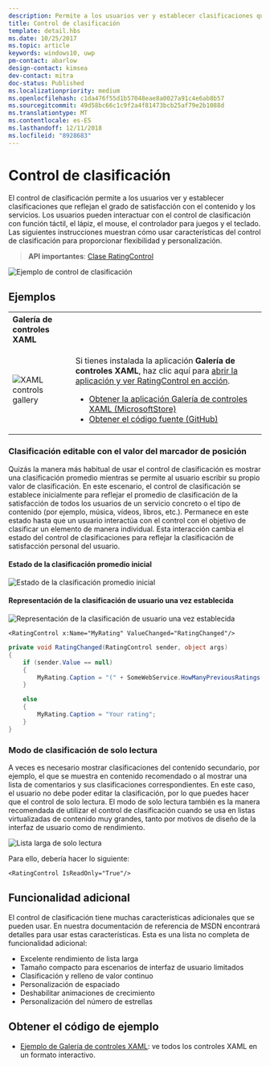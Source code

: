 ```yaml
---
description: Permite a los usuarios ver y establecer clasificaciones que reflejan el grado de satisfacción con el contenido y los servicios.
title: Control de clasificación
template: detail.hbs
ms.date: 10/25/2017
ms.topic: article
keywords: windows10, uwp
pm-contact: abarlow
design-contact: kimsea
dev-contact: mitra
doc-status: Published
ms.localizationpriority: medium
ms.openlocfilehash: c1da476f55d1b57048eae8a0027a91c4e6ab8b57
ms.sourcegitcommit: 49d58bc66c1c9f2a4f81473bcb25af79e2b1088d
ms.translationtype: MT
ms.contentlocale: es-ES
ms.lasthandoff: 12/11/2018
ms.locfileid: "8928683"
---
```

# <a name="rating-control"></a>Control de clasificación

El control de clasificación permite a los usuarios ver y establecer clasificaciones que reflejan el grado de satisfacción con el contenido y los servicios. Los usuarios pueden interactuar con el control de clasificación con función táctil, el lápiz, el mouse, el controlador para juegos y el teclado. Las siguientes instrucciones muestran cómo usar características del control de clasificación para proporcionar flexibilidad y personalización.

> **API importantes**: [Clase RatingControl](https://docs.microsoft.com/uwp/api/windows.ui.xaml.controls.ratingcontrol)

![Ejemplo de control de clasificación](images/rating_rs2_doc_ratings_intro.png)

## <a name="examples"></a>Ejemplos

<table>
<th align="left">Galería de controles XAML<th>
<tr>
<td><img src="images/xaml-controls-gallery-sm.png" alt="XAML controls gallery"></img></td>
<td>
    <p>Si tienes instalada la aplicación <strong style="font-weight: semi-bold">Galería de controles XAML</strong>, haz clic aquí para <a href="xamlcontrolsgallery:/item/RatingControl">abrir la aplicación y ver RatingControl en acción</a>.</p>
    <ul>
    <li><a href="https://www.microsoft.com/store/productId/9MSVH128X2ZT">Obtener la aplicación Galería de controles XAML (MicrosoftStore)</a></li>
    <li><a href="https://github.com/Microsoft/Windows-universal-samples/tree/master/Samples/XamlUIBasics">Obtener el código fuente (GitHub)</a></li>
    </ul>
</td>
</tr>
</table>

### <a name="editable-rating-with-placeholder-value"></a>Clasificación editable con el valor del marcador de posición

Quizás la manera más habitual de usar el control de clasificación es mostrar una clasificación promedio mientras se permite al usuario escribir su propio valor de clasificación. En este escenario, el control de clasificación se establece inicialmente para reflejar el promedio de clasificación de la satisfacción de todos los usuarios de un servicio concreto o el tipo de contenido (por ejemplo, música, vídeos, libros, etc.). Permanece en este estado hasta que un usuario interactúa con el control con el objetivo de clasificar un elemento de manera individual. Esta interacción cambia el estado del control de clasificaciones para reflejar la clasificación de satisfacción personal del usuario.

#### <a name="initial-average-rating-state"></a>Estado de la clasificación promedio inicial
![Estado de la clasificación promedio inicial](images/rating_rs2_doc_movie_aggregate.png)

#### <a name="representation-of-user-rating-once-set"></a>Representación de la clasificación de usuario una vez establecida

![Representación de la clasificación de usuario una vez establecida](images/rating_rs2_doc_movie_user.png)

```XAML
<RatingControl x:Name="MyRating" ValueChanged="RatingChanged"/>
```

```csharp
private void RatingChanged(RatingControl sender, object args)
{
    if (sender.Value == null)
    {
        MyRating.Caption = "(" + SomeWebService.HowManyPreviousRatings() + ")";
    }

    else
    {
        MyRating.Caption = "Your rating";
    }
}
```

### <a name="read-only-rating-mode"></a>Modo de clasificación de solo lectura

A veces es necesario mostrar clasificaciones del contenido secundario, por ejemplo, el que se muestra en contenido recomendado o al mostrar una lista de comentarios y sus clasificaciones correspondientes. En este caso, el usuario no debe poder editar la clasificación, por lo que puedes hacer que el control de solo lectura.
El modo de solo lectura también es la manera recomendada de utilizar el control de clasificación cuando se usa en listas virtualizadas de contenido muy grandes, tanto por motivos de diseño de la interfaz de usuario como de rendimiento.

![Lista larga de solo lectura](images/rating_rs2_doc_reviews.png)

Para ello, debería hacer lo siguiente:

```XAML
<RatingControl IsReadOnly="True"/>
```

## <a name="additional-functionality"></a>Funcionalidad adicional

El control de clasificación tiene muchas características adicionales que se pueden usar. En nuestra documentación de referencia de MSDN encontrará detalles para usar estas características.
Esta es una lista no completa de funcionalidad adicional:
-   Excelente rendimiento de lista larga
-   Tamaño compacto para escenarios de interfaz de usuario limitados
-   Clasificación y relleno de valor continuo
-   Personalización de espaciado
-   Deshabilitar animaciones de crecimiento
-   Personalización del número de estrellas

## <a name="get-the-sample-code"></a>Obtener el código de ejemplo

- [Ejemplo de Galería de controles XAML](https://github.com/Microsoft/Windows-universal-samples/tree/master/Samples/XamlUIBasics): ve todos los controles XAML en un formato interactivo.